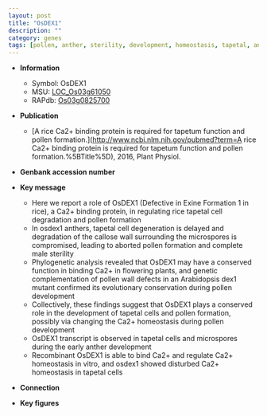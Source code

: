 ```yaml
---
layout: post
title: "OsDEX1"
description: ""
category: genes
tags: [pollen, anther, sterility, development, homeostasis, tapetal, anther development, pollen development, pollen wall, male sterility]
---
```


* **Information**  
    + Symbol: OsDEX1  
    + MSU: [LOC_Os03g61050](http://rice.plantbiology.msu.edu/cgi-bin/ORF_infopage.cgi?orf=LOC_Os03g61050)  
    + RAPdb: [Os03g0825700](http://rapdb.dna.affrc.go.jp/viewer/gbrowse_details/irgsp1?name=Os03g0825700)  

* **Publication**  
    + [A rice Ca2+ binding protein is required for tapetum function and pollen formation.](http://www.ncbi.nlm.nih.gov/pubmed?term=A rice Ca2+ binding protein is required for tapetum function and pollen formation.%5BTitle%5D), 2016, Plant Physiol.

* **Genbank accession number**  

* **Key message**  
    + Here we report a role of OsDEX1 (Defective in Exine Formation 1 in rice), a Ca2+ binding protein, in regulating rice tapetal cell degradation and pollen formation
    + In osdex1 anthers, tapetal cell degeneration is delayed and degradation of the callose wall surrounding the microspores is compromised, leading to aborted pollen formation and complete male sterility
    + Phylogenetic analysis revealed that OsDEX1 may have a conserved function in binding Ca2+ in flowering plants, and genetic complementation of pollen wall defects in an Arabidopsis dex1 mutant confirmed its evolutionary conservation during pollen development
    + Collectively, these findings suggest that OsDEX1 plays a conserved role in the development of tapetal cells and pollen formation, possibly via changing the Ca2+ homeostasis during pollen development
    + OsDEX1 transcript is observed in tapetal cells and microspores during the early anther development
    + Recombinant OsDEX1 is able to bind Ca2+ and regulate Ca2+ homeostasis in vitro, and osdex1 showed disturbed Ca2+ homeostasis in tapetal cells

* **Connection**  

* **Key figures**  


